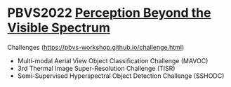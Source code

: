 # PBVS2022 [Perception Beyond the Visible Spectrum](https://pbvs-workshop.github.io/index.html)

Challenges (https://pbvs-workshop.github.io/challenge.html)
- Multi-modal Aerial View Object Classification Challenge (MAVOC)
- 3rd Thermal Image Super-Resolution Challenge (TISR)
- Semi-Supervised Hyperspectral Object Detection Challenge (SSHODC) 
